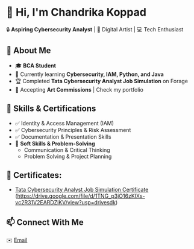# 👋 Hi, I'm Chandrika Koppad
🔒 **Aspiring Cybersecurity Analyst** | 🎨 Digital Artist | 💻 Tech Enthusiast  

## 🚀 About Me  
- 🎓 **BCA Student**
- 🌱 Currently learning **Cybersecurity, IAM, Python, and Java**  
- 🏆 Completed **Tata Cybersecurity Analyst Job Simulation** on Forage  
- 🎨 Accepting **Art Commissions** | Check my portfolio  

## 💼 Skills & Certifications  
- ✅ Identity & Access Management (IAM)  
- ✅ Cybersecurity Principles & Risk Assessment  
- ✅ Documentation & Presentation Skills
- 🎯 **Soft Skills & Problem-Solving**  
  - Communication & Critical Thinking  
  - Problem Solving & Project Planning
## 📜 **Certificates:**  
- [Tata Cybersecurity Analyst Job Simulation Certificate](https://github.com/19Chandrika/TCS-Cyber-security-certificate-/raw/main/TCS%20Cyber%20Security%20Certificate%20(4).pdf)
(https://drive.google.com/file/d/1TNG_p3jO16zKIXs-vc2R31V2EARDZiKV/view?usp=drivesdk)
## 📫 Connect With Me  
✉️ [Email](chandrikakoppad@gmail.com)
